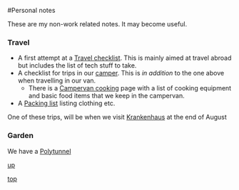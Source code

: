 #Personal notes

These are my non-work related notes. It may become useful.

### Travel

- A first attempt at a [Travel checklist](travel_checklist.md). This is mainly aimed at travel abroad but includes the list of tech stuff to take.
- A checklist for trips in our [camper](camper_checklist.md). This is _in addition_ to the one above when travelling in our van.
  - There is a [Campervan cooking](camper_cooking.md) page with a list of cooking equipment and basic food items that we keep in the campervan.
- A [Packing list](packing_list.md) listing clothing etc.

One of these trips, will be when we visit [Krankenhaus](https://krankenhausfestival.com/) at the end of August

### Garden
We have a [Polytunnel](Polytunnel.md)


[up](README.md)

[top](../README.md)
